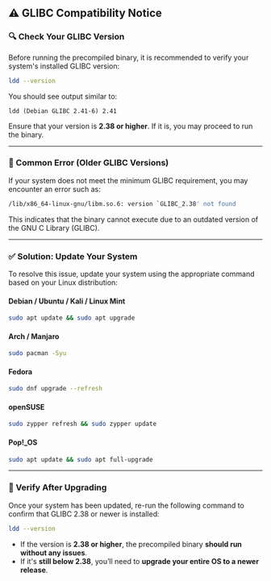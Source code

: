 ## **⚠️ GLIBC Compatibility Notice**

### **🔍 Check Your GLIBC Version**

Before running the precompiled binary, it is recommended to verify your system's installed GLIBC version:

```bash
ldd --version
```

You should see output similar to:

```
ldd (Debian GLIBC 2.41-6) 2.41
```

Ensure that your version is **2.38 or higher**. If it is, you may proceed to run the binary.

---

### **🛑 Common Error (Older GLIBC Versions)**

If your system does not meet the minimum GLIBC requirement, you may encounter an error such as:

```bash
/lib/x86_64-linux-gnu/libm.so.6: version `GLIBC_2.38' not found
```

This indicates that the binary cannot execute due to an outdated version of the GNU C Library (GLIBC).

---

### **✅ Solution: Update Your System**

To resolve this issue, update your system using the appropriate command based on your Linux distribution:

#### Debian / Ubuntu / Kali / Linux Mint

```bash
sudo apt update && sudo apt upgrade
```

#### Arch / Manjaro

```bash
sudo pacman -Syu
```

#### Fedora

```bash
sudo dnf upgrade --refresh
```

#### openSUSE

```bash
sudo zypper refresh && sudo zypper update
```

#### Pop!\_OS

```bash
sudo apt update && sudo apt full-upgrade
```

---

### **🔁 Verify After Upgrading**

Once your system has been updated, re-run the following command to confirm that GLIBC 2.38 or newer is installed:

```bash
ldd --version
```

- If the version is **2.38 or higher**, the precompiled binary **should run without any issues**.
- If it's **still below 2.38**, you’ll need to **upgrade your entire OS to a newer release**.

